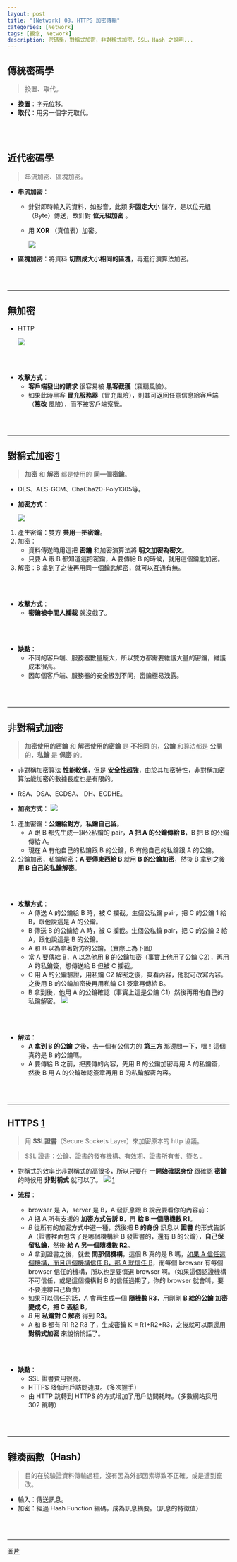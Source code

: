 ```yaml
---
layout: post
title: "[Network] 08. HTTPS 加密傳輸"
categories: [Network]
tags: [觀念, Network]
description: 密碼學，對稱式加密，非對稱式加密，SSL，Hash 之說明...
---
```



## 傳統密碼學

> 換置、取代。

- **換置**：字元位移。
- **取代**：用另一個字元取代。

<br/><br/>

## 近代密碼學

> 串流加密、區塊加密。

- **串流加密**：
    - 針對即時輸入的資料，如影音，此類 **非固定大小** 儲存，是以位元組（Byte）傳送，故針對 **位元組加密** 。
    - 用 **XOR** （真值表）加密。

        ![](https://s3.amazonaws.com/notejoy/note_images/111706.1.%E8%9E%A2%E5%B9%95%E5%BF%AB%E7%85%A7%202018-09-23%20%E4%B8%8B%E5%8D%882.31.02.png)

- **區塊加密**：將資料 **切割成大小相同的區塊**，再進行演算法加密。

<br/><br/>

***

## 無加密

- HTTP

    ![](http://blog.upyun.com/wp-content/uploads/2017/03/http%E9%BB%91%E5%AE%A21.png)

<br/><br/>

- **攻擊方式**：
    - **客戶端發出的請求** 很容易被 **黑客截獲**（竊聽風險）。
    - 如果此時黑客 **冒充服務器**（冒充風險），則其可返回任意信息給客戶端（**篡改** 風險），而不被客戶端察覺。

<br/><br/>

***

## 對稱式加密 [1](https://blog.techbridge.cc/2017/04/16/simple-cryptography/)

> **加密** 和 **解密** 都是使用的 **同一個密鑰**。

- DES、AES-GCM、ChaCha20-Poly1305等。

- **加密方式**：

    ![](http://blog.upyun.com/wp-content/uploads/2017/03/%E5%AF%B9%E7%A7%B0%E5%8A%A0%E5%AF%862.png)

1. 產生密鑰：雙方 **共用一把密鑰**。
2. 加密：
    - 資料傳送時用這把 **密鑰** 和加密演算法將 **明文加密為密文**。
    - 只要 A 跟 B 都知道這把密鑰，A 要傳給 B 的時候，就用這個鑰匙加密。
3. 解密：B 拿到了之後再用同一個鑰匙解密，就可以互通有無。

<br/><br/>

- **攻擊方式**：
    - **密鑰被中間人攔截** 就沒戲了。

<br/><br/>

- **缺點**：
    - 不同的客戶端、服務器數量龐大，所以雙方都需要維護大量的密鑰，維護成本很高。
    - 因每個客戶端、服務器的安全級別不同，密鑰極易洩露。

<br/><br/>

***

## 非對稱式加密

> **加密使用的密鑰** 和 **解密使用的密鑰** 是 **不相同** 的，**公鑰** 和算法都是 **公開** 的，**私鑰** 是 **保密** 的。

- 非對稱加密算法 **性能較低**，但是 **安全性超強**，由於其加密特性，非對稱加密算法能加密的數據長度也是有限的。
- RSA、DSA、ECDSA、 DH、ECDHE。

- **加密方式**：
    ![](http://blog.upyun.com/wp-content/uploads/2017/03/%E9%9D%9E%E5%AF%B9%E7%A7%B0%E5%8A%A0%E5%AF%86.png)

1. 產生密鑰：**公鑰給對方**，**私鑰自己留**。
    - A 跟 B 都先生成一組公私鑰的 pair，**A 把 A 的公鑰傳給 B**，B 把 B 的公鑰傳給 A。
    - 現在 A 有他自己的私鑰跟 B 的公鑰，B 有他自己的私鑰跟 A 的公鑰。
2. 公鑰加密，私鑰解密：**A 要傳東西給 B** 就用 **B 的公鑰加密**，然後 B 拿到之後**用 B 自己的私鑰解密**。

<br/><br/>

- **攻擊方式**：
    - A 傳送 A 的公鑰給 B 時，被 C 攔截。生個公私鑰 pair，把 C 的公鑰 1 給 B，跟他說這是 A 的公鑰。
    - B 傳送 B 的公鑰給 A 時，被 C 攔截。生個公私鑰 pair，把 C 的公鑰 2 給 A，跟他說這是 B 的公鑰。
    - A 和 B 以為拿著對方的公鑰。（實際上為下圖）
    - 當 A 要傳給 B，A 以為他用 B 的公鑰加密（事實上他用了公鑰 C2），再用 A 的私鑰簽，想傳送給 B 但被 C 攔截。
    - C 用 A 的公鑰驗證，用私鑰 C2 解密之後，爽看內容，他就可改寫內容。之後用 B 的公鑰加密後再用私鑰 C1 簽章再傳給 B。
    - B 拿到後，他用 A 的公鑰確認（事實上這是公鑰 C1）然後再用他自己的私鑰解密。
    ![](https://blog.techbridge.cc/img/jyt0532/cryptography-step3.png)

<br/><br/>

- **解法**：
    - **A 拿到 B 的公鑰** 之後，去一個有公信力的 **第三方** 那邊問一下，嘿！這個真的是 B 的公鑰嗎。
    - A 要傳給 B 之前，把要傳的內容，先用 B 的公鑰加密再用 A 的私鑰簽，然後 B 用 A 的公鑰確認簽章再用 B 的私鑰解密內容。

<br/><br/>

***

## HTTPS [1](https://www.jyt0532.com/2017/03/08/https/)

> 用 **SSL證書**（Secure Sockets Layer）來加密原本的 http 協議。

> SSL 證書：公鑰、證書的發布機構、有效期、證書所有者、簽名 。

- 對稱式的效率比非對稱式的高很多，所以只要在 **一開始確認身份** 跟確認 **密鑰** 的時候用 **非對稱式** 就可以了。
    ![](http://blog.upyun.com/wp-content/uploads/2017/03/SSL%E8%AF%81%E4%B9%A6.png)
[1](http://support.upyun.com/hc/kb/article/1031843/)

- **流程**：
    - browser 是 A，server 是 B，A 發訊息跟 B 說我要看你的內容前：
    - _A_ 把 A 所有支援的 **加密方式告訴 B**，再 **給 B 一個隨機數 R1**。
    - _B_ 從所有的加密方式中選一種，然後把 **B 的身份** 訊息以 **證書** 的形式告訴 A（證書裡面包含了是哪個機構給 B 發證書的，還有 B 的公鑰），**自己保留私鑰**，然後 **給 A 另一個隨機數 R2**。
    - _A_ 拿到證書之後，就去 **問那個機構**，這個 B 真的是 B 嗎，<u>如果 A 信任這個機構，而且這個機構信任 B，那 A 就信任 B</u>，而每個 browser 有每個 browser 信任的機構，所以也是要慎選 browser 啊。（如果這個認證機構不可信任，或是這個機構對 B 的信任過期了，你的 browser 就會叫，要不要連線自己負責）
    - 如果可以信任的話，_A_ 會再生成一個 **隨機數 R3**，用剛剛 **B 給的公鑰**  **加密變成 C**，**把 C 丟給 B**。
    - _B_ 用 **私鑰對 C 解密** 得到 **R3**。
    - A 和 B 都有 R1 R2 R3 了，生成密鑰 K = R1+R2+R3，之後就可以兩邊用 **對稱式加密** 來說悄悄話了。

<br/><br/>

- **缺點**：
    - SSL 證書費用很高。
    - HTTPS 降低用戶訪問速度。（多次握手）
    - 由 HTTP 跳轉到 HTTPS 的方式增加了用戶訪問耗時。（多數網站採用 302 跳轉）

<br/><br/>

***

## 雜湊函數（Hash）

> 目的在於驗證資料傳輸過程，沒有因為外部因素導致不正確，或是遭到竄改。

- 輸入：傳送訊息。
- 加密：經過 Hash Function 編碼，成為訊息摘要。（訊息的特徵值）

<br/><br/>

***

[圖片](https://read01.com/8z5mJkO.html#.W5JXJhVR2Uk＿)

<br/><br/>